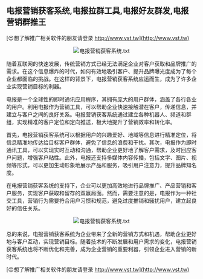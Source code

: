 ## **电报营销获客系统,电报拉群工具,电报好友群发,电报营销群推王**

[😍想了解推广相关软件的朋友请登录 http://www.vst.tw](http://www.vst.tw)

 <center><img src="https://vst.tw/MP4/tuiguang/png/4.png" alt="电报营销获客系统.txt"></center>

随着互联网的快速发展，传统营销方式已经无法满足企业对客户获取和品牌推广的需求。在这个信息爆炸的时代，如何有效地吸引客户、提升品牌曝光度成为了每个企业都面临的挑战。在这样的背景下，电报营销获客系统应运而生，成为了许多企业实现营销目标的利器。

电报是一个全球性的即时通讯应用程序，其拥有庞大的用户群体，涵盖了各行各业的用户。利用电报作为营销工具，可以帮助企业快速接触潜在客户，传递信息，并建立与客户之间的良好关系。电报营销获客系统通过建立各种机器人、频道和群组，实现精准的客户定位和定向推送，极大地提升了营销效率和转化率。

首先，电报营销获客系统可以根据用户的兴趣爱好、地域等信息进行精准定位，将信息精准地传达给目标客户群体，避免了信息的浪费和干扰。其次，电报作为即时通讯工具，可以实现实时互动和沟通，帮助企业更好地了解客户需求，及时回应客户问题，增强客户粘性。此外，电报还支持多媒体内容传播，包括文字、图片、视频等形式，可以更加生动形象地展示产品和服务，吸引用户注意力，提升品牌知名度。

在电报营销获客系统的支持下，企业可以更加高效地进行品牌推广、产品营销和客户服务，实现客户获取和留存的双赢局面。然而，需要注意的是，电报作为一种社交工具，营销行为需要符合用户习惯和规范，避免过度推销和骚扰用户，建立起良好的信任关系。

 <center><img src="https://vst.tw/MP4/tuiguang/png/3.png" alt="电报营销获客系统.txt"></center>

总的来说，电报营销获客系统为企业带来了全新的营销方式和机遇，帮助企业更好地与客户互动，实现营销目标。随着技术的不断发展和用户需求的变化，电报营销获客系统也将不断优化和完善，成为企业营销的重要利器，引领企业进入营销的新时代。

[😍想了解推广相关软件的朋友请登录 http://www.vst.tw](http://www.vst.tw)



